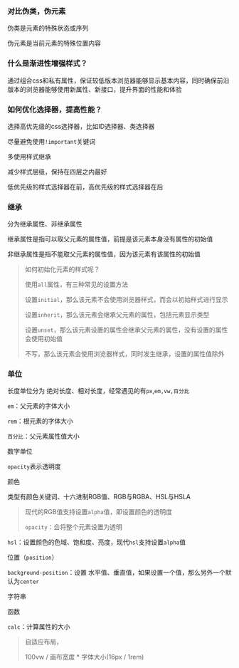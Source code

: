 ### 对比伪类，伪元素

伪类是元素的特殊状态或序列

伪元素是当前元素的特殊位置内容

### 什么是渐进性增强样式？

通过组合css和私有属性，保证较低版本浏览器能够显示基本内容，同时确保前沿版本的浏览器能够使用新属性、新接口，提升界面的性能和体验

### 如何优化选择器，提高性能？

选择高优先级的css选择器，比如ID选择器、类选择器

尽量避免使用`!important`关键词

多使用样式继承

减少样式层级，保持在四层之内最好

低优先级的样式选择器在前，高优先级的样式选择器在后

### 继承

分为继承属性、非继承属性

继承属性是指可以取父元素的属性值，前提是该元素本身没有属性的初始值

非继承属性是指不能取父元素的属性值，因为该元素有该属性的初始值

> 如何初始化元素的样式呢？
> 
> 使用`all`属性，有三种常见的设置方法
> 
> 设置`initial`，那么该元素不会使用浏览器样式，而会以初始样式进行显示
> 
> 设置`inherit`，那么该元素会继承父元素的属性，包括元素显示类型
> 
> 设置`unset`，那么该元素设置的属性会继承父元素的属性，没有设置的属性会使用初始值
> 
> 不写，那么该元素会使用浏览器样式，同时发生继承，设置的属性值除外

### 单位

长度单位分为 绝对长度、相对长度，经常遇见的有`px`,`em,vw,百分比`

`em`：父元素的字体大小

`rem`：根元素的字体大小

`百分比`：父元素属性值大小

数字单位

`opacity`表示透明度

颜色

类型有颜色关键词、十六进制RGB值、RGB与RGBA、HSL与HSLA

> 现代的RGB值支持设置`alpha`值，即设置颜色的透明度
> 
> `opacity`：会将整个元素设置为透明

`hsl`：设置颜色的色域、饱和度、亮度，现代`hsl`支持设置`alpha`值

位置（`position`）

`background-position`：设置 水平值、垂直值，如果设置一个值，那么另外一个默认为`center`

字符串

函数

`calc`：计算属性的大小

> 自适应布局，
> 
> 100vw / 画布宽度 * 字体大小(16px / 1rem)
